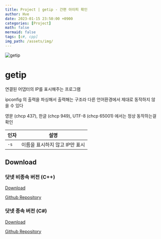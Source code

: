 ```yaml
---
title: Project | getip - 간편 아이피 확인
author: Hve
date: 2023-01-15 23:50:00 +0900
categories: [Project]
math: false
mermaid: false
tags: [c#, cpp]
img_path: /assets/img/
---
```


![getip](/getip/getip0.png)

# getip

연결된 어댑터의 IP를 표시해주는 프로그램

ipconfig 의 출력을 파싱해서 출력해는 구조라 다른 언어환경에서 제대로 동작하지 않을 수 있다

영문 (chcp 437), 한글 (chcp 949), UTF-8 (chcp 65001) 에서는 정상 동작하는걸 확인

|인자| 설명|
|--- |------|
| `-s` | 이름을 표시하지 않고 IP만 표시 |


## Download

### 닷넷 비종속 버전 (C++)

[Download][release-link-cpp]

[Github Repository][git-repository-link-cpp]

### 닷넷 종속 버전 (C#)

[Download][release-link-cs]

[Github Repository][git-repository-link-cs]


[release-link-cs]: https://github.com/hve4638/getip-cs/releases

[git-repository-link-cs]: https://github.com/hve4638/getip-cs

[release-link-cpp]: https://github.com/hve4638/getip-cpp/releases

[git-repository-link-cpp]: https://github.com/hve4638/getip-cpp



